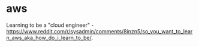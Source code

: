 # aws
Learning to be a "cloud engineer" - https://www.reddit.com/r/sysadmin/comments/8inzn5/so_you_want_to_learn_aws_aka_how_do_i_learn_to_be/.
